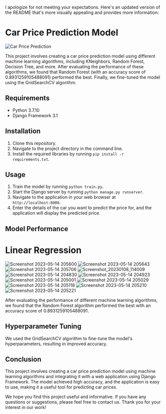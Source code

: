 I apologize for not meeting your expectations. Here's an updated version of the README that's more visually appealing and provides more information:

# Car Price Prediction Model

![Car Price Prediction](https://github.com/balaji1732000/car-price-predict/assets/70811241/810ba7b7-8de2-4268-a84d-26e7e00e3cef)

This project involves creating a car price prediction model using different machine learning algorithms, including KNeighbors, Random Forest, Decision Tree, and more. After evaluating the performance of these algorithms, we found that Random Forest (with an accuracy score of 0.8931259105488091) performed the best. Finally, we fine-tuned the model using the GridSearchCV algorithm.

## Requirements

- Python 3.7.10
- Django Framework 3.1

## Installation

1. Clone this repository.
2. Navigate to the project directory in the command line.
3. Install the required libraries by running `pip install -r requirements.txt`.

## Usage

1. Train the model by running `python train.py`.
2. Start the Django server by running `python manage.py runserver`.
3. Navigate to the application in your web browser at `http://localhost:8000`.
4. Enter the details of the car you want to predict the price for, and the application will display the predicted price.

## Model Performance

# Linear Regression
![Screenshot 2023-05-14 205600](https://github.com/balaji1732000/car-price-predict/assets/70811241/51c2e078-f9cf-4c24-bf43-c366ad2fe48d)
![Screenshot 2023-05-14 205643](https://github.com/balaji1732000/car-price-predict/assets/70811241/37bb3ea4-e432-4b34-b668-b3c0783b178a)
![Screenshot 2023-05-14 205706](https://github.com/balaji1732000/car-price-predict/assets/70811241/94af1f94-2fda-42ad-9352-9c447c7171f0)
![Screenshot_20230108_114009](https://github.com/balaji1732000/car-price-predict/assets/70811241/aee46b34-5ed7-485a-9675-130309a5bda9)
![Screenshot 2023-05-14 204830](https://github.com/balaji1732000/car-price-predict/assets/70811241/d933de94-bd62-4320-bbd1-419969b22013)
![Screenshot 2023-05-14 204923](https://github.com/balaji1732000/car-price-predict/assets/70811241/651d13a7-9f67-4e05-b4cc-0b736796bd40)
![Screenshot 2023-05-14 205001](https://github.com/balaji1732000/car-price-predict/assets/70811241/bba1fb40-60ca-4785-a989-a2c31d68f58c)
![Screenshot 2023-05-14 205029](https://github.com/balaji1732000/car-price-predict/assets/70811241/906917d6-bfac-4dcc-b849-f11e1f140679)
![Screenshot 2023-05-14 205118](https://github.com/balaji1732000/car-price-predict/assets/70811241/98d2f1b3-a418-419f-bb23-7389fbc02602)
![Screenshot 2023-05-14 205210](https://github.com/balaji1732000/car-price-predict/assets/70811241/49b5a6b4-bcc7-4a97-ae1f-fd73e5b781a5)
![Screenshot 2023-05-14 205221](https://github.com/balaji1732000/car-price-predict/assets/70811241/51022750-df6b-49c3-a1dc-7af8482a917a)


After evaluating the performance of different machine learning algorithms, we found that the Random Forest algorithm performed the best with an accuracy score of 0.8931259105488091.

## Hyperparameter Tuning

We used the GridSearchCV algorithm to fine-tune the model's hyperparameters, resulting in improved accuracy.

## Conclusion

This project involves creating a car price prediction model using machine learning algorithms and integrating it with a web application using Django Framework. The model achieved high accuracy, and the application is easy to use, making it a useful tool for predicting car prices.

We hope you find this project useful and informative. If you have any questions or suggestions, please feel free to contact us. Thank you for your interest in our work!
